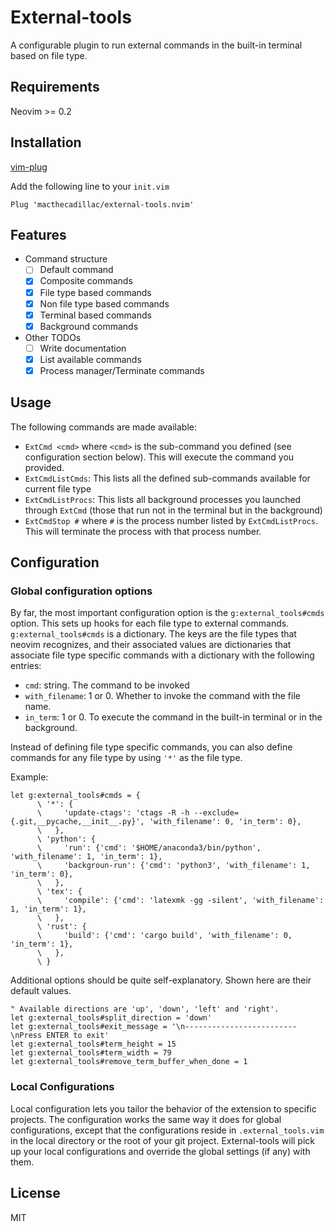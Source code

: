 # External-tools

A configurable plugin to run external commands in the built-in terminal based on
file type.

## Requirements

Neovim >= 0.2

## Installation

[vim-plug](https://github.com/junegunn/vim-plug)

Add the following line to your `init.vim`

```vim
Plug 'macthecadillac/external-tools.nvim'
```

## Features

- Command structure
  - [ ] Default command
  - [x] Composite commands
  - [x] File type based commands
  - [x] Non file type based commands
  - [x] Terminal based commands
  - [x] Background commands

- Other TODOs
  - [ ] Write documentation
  - [x] List available commands
  - [x] Process manager/Terminate commands

## Usage

The following commands are made available:
- `ExtCmd <cmd>` where `<cmd>` is the sub-command you defined (see configuration
  section below). This will execute the command you provided.
- `ExtCmdListCmds`: This lists all the defined sub-commands available for
  current file type
- `ExtCmdListProcs`: This lists all background processes you launched through
  `ExtCmd` (those that run not in the terminal but in the background)
- `ExtCmdStop #` where `#` is the process number listed by `ExtCmdListProcs`.
  This will terminate the process with that process number.

## Configuration

### Global configuration options

By far, the most important configuration option is the `g:external_tools#cmds`
option. This sets up hooks for each file type to external commands.
`g:external_tools#cmds` is a dictionary. The keys are the file types that neovim
recognizes, and their associated values are dictionaries that associate file
type specific commands with a dictionary with the following entries:

- `cmd`: string. The command to be invoked
- `with_filename`: 1 or 0. Whether to invoke the command with the file name.
- `in_term`: 1 or 0. To execute the command in the built-in terminal or in the
  background.

Instead of defining file type specific commands, you can also define commands
for any file type by using `'*'` as the file type.


Example:

```vim
let g:external_tools#cmds = {
      \ '*': {
      \     'update-ctags': 'ctags -R -h --exclude={.git,__pycache,__init__.py}', 'with_filename': 0, 'in_term': 0},
      \   },
      \ 'python': {
      \     'run': {'cmd': '$HOME/anaconda3/bin/python', 'with_filename': 1, 'in_term': 1},
      \     'backgroun-run': {'cmd': 'python3', 'with_filename': 1, 'in_term': 0},
      \   },
      \ 'tex': {
      \     'compile': {'cmd': 'latexmk -gg -silent', 'with_filename': 1, 'in_term': 1},
      \   },
      \ 'rust': {
      \     'build': {'cmd': 'cargo build', 'with_filename': 0, 'in_term': 1},
      \   },
      \ }
```

Additional options should be quite self-explanatory. Shown here are their
default values.

```vim
" Available directions are 'up', 'down', 'left' and 'right'.
let g:external_tools#split_direction = 'down'
let g:external_tools#exit_message = '\n-------------------------\nPress ENTER to exit'
let g:external_tools#term_height = 15
let g:external_tools#term_width = 79
let g:external_tools#remove_term_buffer_when_done = 1
```

### Local Configurations

Local configuration lets you tailor the behavior of the extension to specific
projects. The configuration works the same way it does for global
configurations, except that the configurations reside in `.external_tools.vim`
in the local directory or the root of your git project. External-tools will pick
up your local configurations and override the global settings (if any) with
them.

## License

MIT
